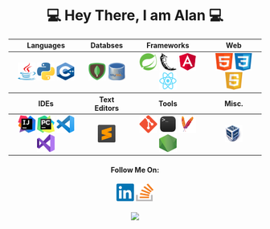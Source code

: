 
<div align = "center">

# 💻 Hey There, I am Alan 💻

  <table align ="center">
    <thead>
    <tr>
      <th>Languages</th>
      <th>Databses</th>
      <th>Frameworks</th>
      <th>Web</th>
    </tr>
    </thead>
    <tbody>
      <tr>
        <td align = "center">
          <img src = "src/java.png" width ="35px" height="35px">
          <img src = "src/python.png" width ="35px" height="35px">
          <img src = "src/cpp.png" width ="35px" height="35px">
        </td>
        <td  align = "center">
          <img src = "src/mongodb.png" width ="35px" height="35px">
          <img src = "src/mysql.png" width ="35px" height="35px">
        </td>
        <td  align = "center">
          <img src = "src/springboot.png" width ="35px" height="35px">
          <img src = "src/flask.png" width ="35px" height="35px">
          <img src = "src/angular.png" width ="35px" height="35px">
          <img src = "src/react.png" width ="35px" height="35px">
        </td>
        <td align = "center">
          <img src = "src/html.png" width ="35px" height="35px">
          <img src = "src/css.png" width ="35px" height="35px">
          <img src = "src/javascript.png" width ="35px" height="35px">
        </td>
      </tr>
    </tbody>
    <thead>
    <tr>
      <th>IDEs</th>
      <th>Text Editors</th>
      <th>Tools</th>
      <th>Misc.</th>
    </tr>
    </thead>
    <tbody>
      <tr>
        <td align = "center">
          <img src = "src/intellij.png" width ="35px" height="35px">
          <img src = "src/pycharm.png" width ="35px" height="35px">
          <img src = "src/vscode.png" width ="35px" height="35px">
          <img src = "src/vs.png" width ="35px" height="35px">
        </td>
        <td align = "center">
          <img src = "src/sublime.png" width ="35px" height="35px">
        </td>
        <td  align = "center">
          <img src = "src/git.png" width ="35px" height="35px">
          <img src = "src/terminal.png" width ="35px" height="35px">
          <img src = "src/maven.png" width ="35px" height="35px">
          <img src = "src/nodejs.png" width ="35px" height="35px">
        </td>
        <td align = "center">
          <img src = "src/virtualbox.png" width ="35px" height="35px">
        </td>
      </tr>
    </tbody>
  </table>


<!-- #### Languages:
<img src = "src/java.png" width ="35px" height="35px">
<img src = "src/python.png" width ="35px" height="35px">
<img src = "src/cpp.png" width ="35px" height="35px">
<img src = "src/html.png" width ="35px" height="35px">
<img src = "src/css.png" width ="35px" height="35px">
<img src = "src/javascript.png" width ="35px" height="35px">

#### Databases
<img src = "src/mongodb.png" width ="35px" height="35px">
<img src = "src/mysql.png" width ="35px" height="35px">

#### Frameworks
<img src = "src/springboot.png" width ="35px" height="35px">
<img src = "src/flask.png" width ="35px" height="35px">
<img src = "src/angular.png" width ="35px" height="35px">
<img src = "src/react.png" width ="35px" height="35px"> -->



#### Follow Me On:
<a href="https://www.linkedin.com/in/alan-ngo-77338a150/">
<img src = "src/linkedin.png" width ="35px" height="35px"></a>
<a href = "https://stackoverflow.com/users/12383616/alan">
<img src = "src/stackoverflow.jpg" width ="35px" height="35px"></a>
<br>
 <br />


<a href="https://github.com/alanngo">
  <img align="center" src="https://github-readme-stats.vercel.app/api/top-langs/?username=alanngo&hide=typescript,html&title_color=ffffff&text_color=c9cacc&icon_color=2bbc8a&bg_color=1d1f21" />

</div>